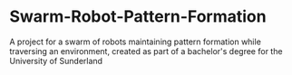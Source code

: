 # Swarm-Robot-Pattern-Formation
A project for a swarm of robots maintaining pattern formation while traversing an environment, created as part of a bachelor's degree for the University of Sunderland
